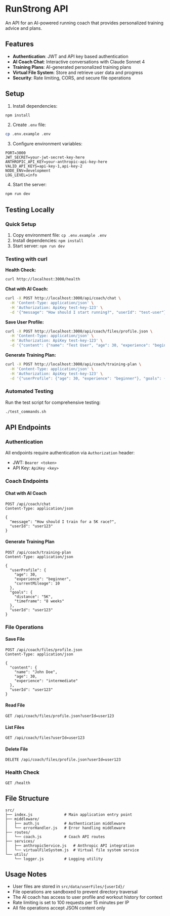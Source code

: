 # RunStrong API

An API for an AI-powered running coach that provides personalized training advice and plans.

## Features

- **Authentication**: JWT and API key based authentication
- **AI Coach Chat**: Interactive conversations with Claude Sonnet 4
- **Training Plans**: AI-generated personalized training plans
- **Virtual File System**: Store and retrieve user data and progress
- **Security**: Rate limiting, CORS, and secure file operations

## Setup

1. Install dependencies:
```bash
npm install
```

2. Create `.env` file:
```bash
cp .env.example .env
```

3. Configure environment variables:
```
PORT=3000
JWT_SECRET=your-jwt-secret-key-here
ANTHROPIC_API_KEY=your-anthropic-api-key-here
VALID_API_KEYS=api-key-1,api-key-2
NODE_ENV=development
LOG_LEVEL=info
```

4. Start the server:
```bash
npm run dev
```

## Testing Locally

### Quick Setup
1. Copy environment file: `cp .env.example .env`
2. Install dependencies: `npm install`
3. Start server: `npm run dev`

### Testing with curl

**Health Check:**
```bash
curl http://localhost:3000/health
```

**Chat with AI Coach:**
```bash
curl -X POST http://localhost:3000/api/coach/chat \
  -H 'Content-Type: application/json' \
  -H 'Authorization: ApiKey test-key-123' \
  -d '{"message": "How should I start running?", "userId": "test-user"}'
```

**Save User Profile:**
```bash
curl -X POST http://localhost:3000/api/coach/files/profile.json \
  -H 'Content-Type: application/json' \
  -H 'Authorization: ApiKey test-key-123' \
  -d '{"content": {"name": "Test User", "age": 30, "experience": "beginner"}, "userId": "test-user"}'
```

**Generate Training Plan:**
```bash
curl -X POST http://localhost:3000/api/coach/training-plan \
  -H 'Content-Type: application/json' \
  -H 'Authorization: ApiKey test-key-123' \
  -d '{"userProfile": {"age": 30, "experience": "beginner"}, "goals": {"distance": "5K", "timeframe": "8 weeks"}, "userId": "test-user"}'
```

### Automated Testing
Run the test script for comprehensive testing:
```bash
./test_commands.sh
```

## API Endpoints

### Authentication

All endpoints require authentication via `Authorization` header:
- JWT: `Bearer <token>`
- API Key: `ApiKey <key>`

### Coach Endpoints

#### Chat with AI Coach
```
POST /api/coach/chat
Content-Type: application/json

{
  "message": "How should I train for a 5K race?",
  "userId": "user123"
}
```

#### Generate Training Plan
```
POST /api/coach/training-plan
Content-Type: application/json

{
  "userProfile": {
    "age": 30,
    "experience": "beginner",
    "currentMileage": 10
  },
  "goals": {
    "distance": "5K",
    "timeframe": "8 weeks"
  },
  "userId": "user123"
}
```

### File Operations

#### Save File
```
POST /api/coach/files/profile.json
Content-Type: application/json

{
  "content": {
    "name": "John Doe",
    "age": 30,
    "experience": "intermediate"
  },
  "userId": "user123"
}
```

#### Read File
```
GET /api/coach/files/profile.json?userId=user123
```

#### List Files
```
GET /api/coach/files?userId=user123
```

#### Delete File
```
DELETE /api/coach/files/profile.json?userId=user123
```

### Health Check
```
GET /health
```

## File Structure

```
src/
├── index.js              # Main application entry point
├── middleware/
│   ├── auth.js           # Authentication middleware
│   └── errorHandler.js   # Error handling middleware
├── routes/
│   └── coach.js          # Coach API routes
├── services/
│   ├── anthropicService.js   # Anthropic API integration
│   └── virtualFileSystem.js  # Virtual file system service
└── utils/
    └── logger.js         # Logging utility
```

## Usage Notes

- User files are stored in `src/data/userFiles/{userId}/`
- File operations are sandboxed to prevent directory traversal
- The AI coach has access to user profile and workout history for context
- Rate limiting is set to 100 requests per 15 minutes per IP
- All file operations accept JSON content only